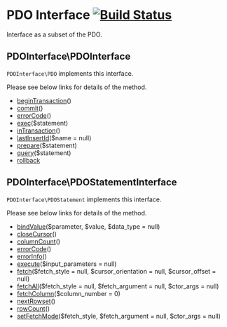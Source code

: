 # PDO Interface [![Build Status](https://travis-ci.org/emonkak/pdo-interface.png)](https://travis-ci.org/emonkak/pdo-interface)

Interface as a subset of the PDO.

## PDOInterface\PDOInterface

`PDOInterface\PDO` implements this interface.

Please see below links for details of the method.

- [beginTransaction](http://www.php.net/manual/pdo.begintransaction.php)()
- [commit](http://www.php.net/manual/pdo.commit.php)()
- [errorCode](http://www.php.net/manual/pdo.errorcode.php)()
- [exec](http://www.php.net/manual/pdo.exec.php)($statement)
- [inTransaction](http://www.php.net/manual/pdo.intransaction.php)()
- [lastInsertId](http://www.php.net/manual/pdo.lastinsertid.php)($name = null)
- [prepare](http://www.php.net/manual/pdo.prepare.php)($statement)
- [query](http://www.php.net/manual/pdo.query.php)($statement)
- [rollback](http://www.php.net/manual/pdo.rollback.php)

## PDOInterface\PDOStatementInterface

`PDOInterface\PDOStatement` implements this interface.

Please see below links for details of the method.

- [bindValue](http://www.php.net/manual/pdostatement.bindvalue.php)($parameter, $value, $data_type = null)
- [closeCursor](http://www.php.net/manual/pdostatement.closecursor.php)()
- [columnCount](http://www.php.net/manual/pdostatement.columncount.php)()
- [errorCode](http://www.php.net/manual/pdostatement.errorcode.php)()
- [errorInfo](http://www.php.net/manual/pdostatement.errorinfo.php)()
- [execute](http://www.php.net/manual/pdostatement.execute.php)($input_parameters = null)
- [fetch](http://www.php.net/manual/pdostatement.fetch.php)($fetch\_style = null, $cursor\_orientation = null, $cursor_offset = null)
- [fetchAll](http://www.php.net/manual/pdostatement.fetchall.php)($fetch\_style = null, $fetch\_argument = null, $ctor_args = null)
- [fetchColumn](http://www.php.net/manual/pdostatement.fetchcolumn.php)($column_number = 0)
- [nextRowset](http://www.php.net/manual/pdostatement.nextrowset.php)()
- [rowCount](http://www.php.net/manual/pdostatement.rowcount.php)()
- [setFetchMode](http://www.php.net/manual/pdostatement.setfetchmode.php)($fetch_style, $fetch_argument = null, $ctor_args = null)

